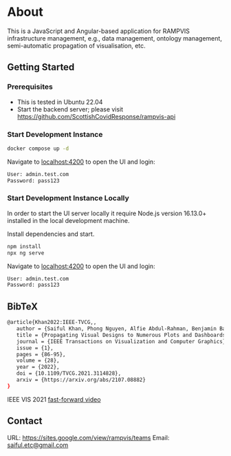 # About

This is a JavaScript and Angular-based application for RAMPVIS infrastructure management, e.g., data management, ontology management, semi-automatic propagation of visualisation, etc.

## Getting Started

### Prerequisites

- This is tested in Ubuntu 22.04
- Start the backend server; please visit https://github.com/ScottishCovidResponse/rampvis-api

### Start Development Instance

```bash
docker compose up -d
```

Navigate to [localhost:4200](localhost:4200) to open the UI and login:

```bash
User: admin.test.com
Password: pass123
```

### Start Development Instance Locally

In order to start the UI server locally it require Node.js version 16.13.0+ installed in the local development machine.

Install dependencies and start.

```bash
npm install
npx ng serve
```

Navigate to [localhost:4200](localhost:4200) to open the UI and login:

```bash
User: admin.test.com
Password: pass123
```

## BibTeX

```bash
@article{Khan2022:IEEE-TVCG,,
   author = {Saiful Khan, Phong Nguyen, Alfie Abdul-Rahman, Benjamin Bach, Min Chen, Euan Freeman, and Cagatay Turkay},
   title = {Propagating Visual Designs to Numerous Plots and Dashboards},
   journal = {IEEE Transactions on Visualization and Computer Graphics},
   issue = {1},
   pages = {86-95},
   volume = {28},
   year = {2022},
   doi = {10.1109/TVCG.2021.3114828},
   arxiv = {https://arxiv.org/abs/2107.08882}
}
```

IEEE VIS 2021 [fast-forward video](https://www.youtube.com/watch?v=WVsrMdvjQlk&t=2s)

## Contact

URL: https://sites.google.com/view/rampvis/teams
Email: saiful.etc@gmail.com
